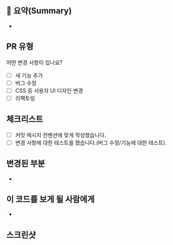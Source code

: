 <!-- PR의 제목은 "[Feat/#1] 로그인 기능 추가" 와 같이 작성해주세요! -->

## 📝 요약(Summary)

<!--- 변경 사항 및 관련 이슈에 대해 간단하게 작성해주세요. 어떻게보다 무엇을 왜 수정했는지 설명해주세요. -->

- 

## PR 유형

어떤 변경 사항이 있나요?

- [ ] 새 기능 추가
- [ ] 버그 수정
- [ ] CSS 등 사용자 UI 디자인 변경
- [ ] 리팩토링

## 체크리스트

- [ ] 커밋 메시지 컨벤션에 맞게 작성했습니다.
- [ ] 변경 사항에 대한 테스트를 했습니다.(버그 수정/기능에 대한 테스트).

## 변경된 부분
<!-- 이 풀리퀘스트에서 어떤 점들이 변경되었고 어떤 기능을 추가하거나 수정했는지 알려주세요 -->

- 


## 이 코드를 보게 될 사람에게
<!-- 코드만 봐선 이해가 안 갈 점을 살짝 알려주는 용도입니다! -->
<!--- 논의해야할 부분이 있다면 적어주세요.-->
<!--- ex) 메서드 XXX의 이름을 더 잘 짓고 싶은데 혹시 좋은 명칭이 있을까요? -->

-

## 스크린샷

<!-- 이해하기 쉽도록 스크린샷을 첨부해주세요. -->
